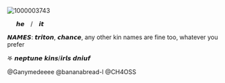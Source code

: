 ![1000003743](https://github.com/user-attachments/assets/713e1ed4-6dc2-46d7-a674-4636102ee50a)



  ⠀⠀𝙝𝙚  ⠀/  ⠀𝙞𝙩 ⠀

𝙉𝘼𝙈𝙀𝙎: 𝙩𝙧𝙞𝙩𝙤𝙣, 𝙘𝙝𝙖𝙣𝙘𝙚, any other kin names are fine too, whatever you prefer 

𖤐  𝙣𝙚𝙥𝙩𝙪𝙣𝙚 𝙠𝙞𝙣𝙨/𝙞𝙧𝙡𝙨 𝙙𝙣𝙞𝙪𝙛 

 @Ganymedeeee @bananabread-l @CH4OSS


